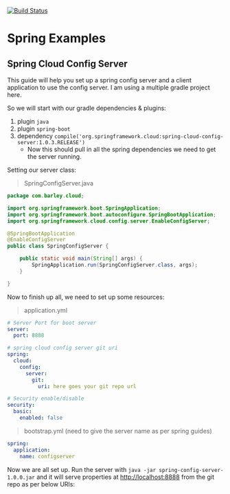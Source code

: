 [![Build Status](https://travis-ci.org/guliaz/spring-examples.svg?branch=master)](https://travis-ci.org/guliaz/spring-examples)

# Spring Examples

## Spring Cloud Config Server
This guide will help you set up a spring config server and a client application to use the config server. I am using a multiple gradle project here.

So we will start with our gradle dependencies & plugins:
1. plugin `java`
2. plugin `spring-boot`
3. dependency `compile('org.springframework.cloud:spring-cloud-config-server:1.0.3.RELEASE')`
    * Now this should pull in all the spring dependencies we need to get the server running.

Setting our server class:

> SpringConfigServer.java

```java
package com.barley.cloud;

import org.springframework.boot.SpringApplication;
import org.springframework.boot.autoconfigure.SpringBootApplication;
import org.springframework.cloud.config.server.EnableConfigServer;

@SpringBootApplication
@EnableConfigServer
public class SpringConfigServer {

    public static void main(String[] args) {
        SpringApplication.run(SpringConfigServer.class, args);
    }

}
```

Now to finish up all, we need to set up some resources:

> application.yml

```yml
# Server Port for boot server
server:
  port: 8888

# spring cloud config server git uri
spring:
  cloud:
    config:
      server:
        git:
          uri: here goes your git repo url

# Security enable/disable
security:
  basic:
    enabled: false
```

> bootstrap.yml (need to give the server name as per spring guides)

```yml
spring:
  application:
    name: configserver
```

Now we are all set up. Run the server with `java -jar spring-config-server-1.0.0.jar` and it will serve properties at [http://localhost:8888](http://localhost:8888) from the git repo as per below URIs:
